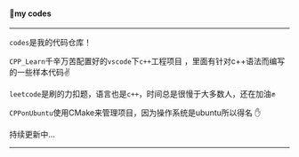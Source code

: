 #### :tomato:my codes

***

`codes`是我的代码仓库！

`CPP_Learn`千辛万苦配置好的`vscode`下`c++`工程项目 ，里面有针对c++语法而编写的一些样本代码:v:

`leetcode`是刷的力扣题，语言也是`c++`，时间总是很慢于大多数人，还在加油:fist:

`CPPonUbuntu`使用CMake来管理项目，因为操作系统是ubuntu所以得名 :hand:

持续更新中...

***





